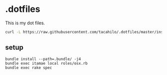 # .dotfiles
This is my dot files.

```bash
curl -L https://raw.githubusercontent.com/tacahilo/.dotfiles/master/install.sh | sh
```
setup
---

```
bundle install --path=.bundle/ -j4
bundle exec itamae local roles/osx.rb
bundle exec rake spec
```
